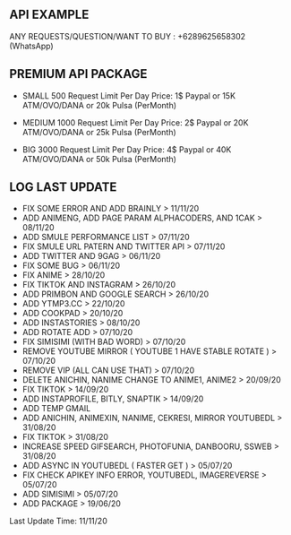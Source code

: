 ## API EXAMPLE ##

ANY REQUESTS/QUESTION/WANT TO BUY : +6289625658302 (WhatsApp)


## PREMIUM API PACKAGE ##
- SMALL
500 Request Limit Per Day
Price: 1$ Paypal or 15K ATM/OVO/DANA or 20k Pulsa (PerMonth)

- MEDIUM
1000 Request Limit Per Day
Price: 2$ Paypal or 20K ATM/OVO/DANA or 25k Pulsa (PerMonth)

- BIG
3000 Request Limit Per Day
Price: 4$ Paypal or 40K ATM/OVO/DANA or 50k Pulsa (PerMonth)


## LOG LAST UPDATE ##

- FIX SOME ERROR AND ADD BRAINLY > 11/11/20
- ADD ANIMENG, ADD PAGE PARAM ALPHACODERS, AND 1CAK > 08/11/20
- ADD SMULE PERFORMANCE LIST > 07/11/20
- FIX SMULE URL PATERN AND TWITTER API > 07/11/20
- ADD TWITTER AND 9GAG > 06/11/20
- FIX SOME BUG > 06/11/20
- FIX ANIME > 28/10/20
- FIX TIKTOK AND INSTAGRAM > 26/10/20
- ADD PRIMBON AND GOOGLE SEARCH > 26/10/20
- ADD YTMP3.CC > 22/10/20
- ADD COOKPAD > 20/10/20
- ADD INSTASTORIES > 08/10/20
- ADD ROTATE ADD > 07/10/20
- FIX SIMISIMI (WITH BAD WORD) > 07/10/20
- REMOVE YOUTUBE MIRROR ( YOUTUBE 1 HAVE STABLE ROTATE ) > 07/10/20
- REMOVE VIP (ALL CAN USE THAT) > 07/10/20
- DELETE ANICHIN, NANIME CHANGE TO ANIME1, ANIME2  > 20/09/20
- FIX TIKTOK  > 14/09/20
- ADD INSTAPROFILE, BITLY, SNAPTIK > 14/09/20
- ADD TEMP GMAIL
- ADD ANICHIN, ANIMEXIN, NANIME, CEKRESI, MIRROR YOUTUBEDL > 31/08/20
- FIX TIKTOK > 31/08/20
- INCREASE SPEED GIFSEARCH, PHOTOFUNIA, DANBOORU, SSWEB > 31/08/20
- ADD ASYNC IN YOUTUBEDL ( FASTER GET ) > 05/07/20
- FIX CHECK APIKEY INFO ERROR, YOUTUBEDL, IMAGEREVERSE > 05/07/20
- ADD SIMISIMI > 05/07/20
- ADD PACKAGE > 19/06/20

Last Update Time: 11/11/20
